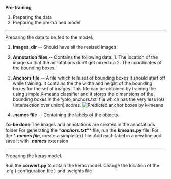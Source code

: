**Pre-training**

1. Preparing the data
2. Preparing the pre-trained model

-------------------------------------------------------------------------------------------------------------------------------
Preparing the data to be fed to the model.

1. **Images_dir** -- Should have all the resized images.
2. **Annotation files** -- Contains the following data:
        1. The location of the image so that the annotations don’t get mixed up
        2. The coordinates of the bounding boxes.
3. **Anchors file** -- A file which tells set of bounding boxes it should start off while training.
        It contains the the width and height of the bounding boxes for the set of images.
        This file can be obtained by training the using simple K-means classifier and it stores the dimensions of the bounding boxes in the ‘yolo_anchors.txt’ file which has the very less IoU (Intersection over union) scores.
        ![Predicted anchor boxes by k-means](https://miro.medium.com/max/1159/1*8OAPNpqI92FM9S9lWH8AkA.png)
        
4. **.names file** -- Containing the labels of the objects.


**To-be done**
The images and annotations are created in the annotations folder
For generating the ***"anchors.txt"**** file, run the **kmeans.py** file.
For the ****.names file***, create a simple text file. Add each label in a new line and save it with ***.names*** extension

-------------------------------------------------------------------------------------------------------------------------------

Preparing the keras model.

Run the **convert.py** to obtain the keras model. Change the location of the .cfg ( configuration file ) and .weights file





